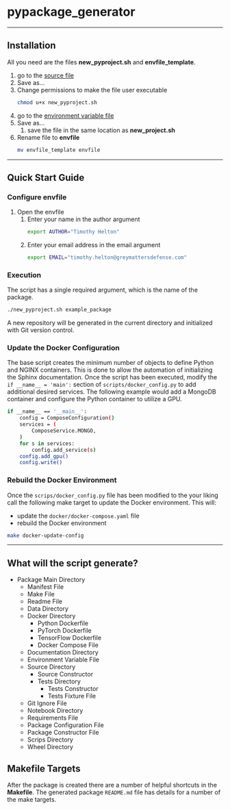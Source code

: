 # pypackage_generator

---

## Installation
All you need are the files **new_pyproject.sh** and **envfile_template**.

1. go to the [source file](https://git.gmdslabs.com/thelton/pyproject_generator/-/blob/master/new_pyproject.sh)
1. Save as...
1. Change permissions to make the file user executable
    ```bash
    chmod u+x new_pyproject.sh
    ```
1. go to the [environment variable file ](https://git.gmdslabs.com/thelton/pyproject_generator/-/blob/master/envfile_template)
1. Save as...
    1. save the file in the same location as **new_project.sh**
1. Rename file to **envfile**
    ```bash
    mv envfile_template envfile
    ```

---

## Quick Start Guide

### Configure envfile
1. Open the envfile
    1. Enter your name in the author argument
        ```bash
        export AUTHOR="Timothy Helton"
        ```
    1. Enter your email address in the email argument
        ```bash
        export EMAIL="timothy.helton@greymattersdefense.com"
        ```

### Execution
The script has a single required argument, which is the name of the package.
```bash
./new_pyproject.sh example_package
```
A new repository will be generated in the current directory and initialized
with Git version control.

### Update the Docker Configuration
The base script creates the minimum number of objects to define Python and
NGINX containers.
This is done to allow the automation of initializing the Sphinx documentation.
Once the script has been executed, modify the `if __name__ = 'main':` section
of `scripts/docker_config.py` to add additional desired services.
The following example would add a MongoDB container and configure the Python
container to utilize a GPU.

```bash
if __name__ == '__main__':
    config = ComposeConfiguration()
    services = (
        ComposeService.MONGO,
    )
    for s in services:
        config.add_service(s)
    config.add_gpu()
    config.write()
```

### Rebuild the Docker Environment
Once the `scrips/docker_config.py` file has been modified to the your liking
call the following make target to update the Docker environment.
This will:
- update the `docker/docker-compose.yaml` file
- rebuild the Docker environment

```bash
make docker-update-config
```

---

## What will the script generate?
- Package Main Directory
  - Manifest File
  - Make File
  - Readme File
  - Data Directory
  - Docker Directory
    - Python Dockerfile
    - PyTorch Dockerfile
    - TensorFlow Dockerfile
    - Docker Compose File
  - Documentation Directory
  - Environment Variable File
  - Source Directory
    - Source Constructor
    - Tests Directory
      - Tests Constructor
      - Tests Fixture File
  - Git Ignore File
  - Notebook Directory
  - Requirements File
  - Package Configuration File
  - Package Constructor File
  - Scrips Directory
  - Wheel Directory

## Makefile Targets
After the package is created there are a number of helpful shortcuts in the
**Makefile**.
The generated package `README.md` file has details for a number of the make
targets.

